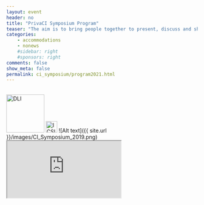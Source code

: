 ```yaml
---
layout: event
header: no
title: "PrivaCI Symposium Program"
teaser: "The aim is to bring people together to present, discuss and share ideas based on ongoing and completed projects drawing on CI as their underlying conception of privacy."
categories:
    - accommodations
    - nonews
    #sidebar: right
    #sponsors: right
comments: false
show_meta: false
permalink: ci_symposium/program2021.html
---
```


<br/>
<img src="{{ site.url }}/images/DLI_logo.jpg" alt="DLI" style="height: 100px;"/>
<img src="{{ site.url }}/images/ICSI.png" alt="ICSI" style="height: 30px;" style="margin-left:5em" />
![Alt text]({{ site.url }}/images/CI_Symposium_2019.png)

 <iframe src="https://docs.google.com/spreadsheets/d/e/2PACX-1vTEEJBUDbGrqrbxt-Tda1JklwqXicfnSxfFBGOH0tlu7xNyj46zOSMjvGpicz4mVq_uPL0T-W__HEei/pubhtml?gid=1416502899&amp;single=true&amp;widget=true&amp;headers=false"></iframe>

